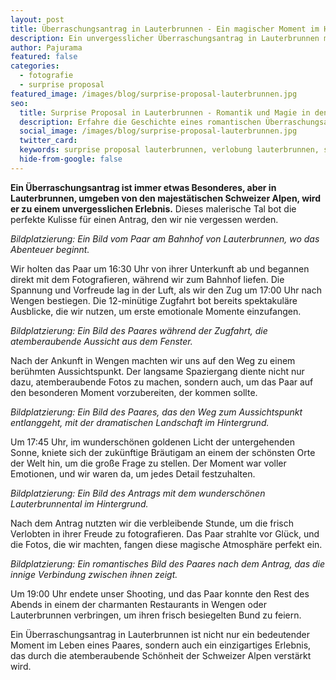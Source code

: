 ```yaml
---
layout: post
title: Überraschungsantrag in Lauterbrunnen - Ein magischer Moment im Herzen der Schweiz
description: Ein unvergesslicher Überraschungsantrag in Lauterbrunnen mit atemberaubenden Aussichten und einem romantischen Fotoshooting.
author: Pajurama
featured: false
categories:
  - fotografie
  - surprise proposal
featured_image: /images/blog/surprise-proposal-lauterbrunnen.jpg
seo:
  title: Surprise Proposal in Lauterbrunnen - Romantik und Magie in den Schweizer Alpen
  description: Erfahre die Geschichte eines romantischen Überraschungsantrags in Lauterbrunnen und wie wir diesen besonderen Moment festgehalten haben.
  social_image: /images/blog/surprise-proposal-lauterbrunnen.jpg
  twitter_card:
  keywords: surprise proposal lauterbrunnen, verlobung lauterbrunnen, schweiz, elopement lauterbrunnen, elopement schweiz, fotograf lauterbrunnen
  hide-from-google: false
---
```


**Ein Überraschungsantrag ist immer etwas Besonderes, aber in Lauterbrunnen, umgeben von den majestätischen Schweizer Alpen, wird er zu einem unvergesslichen Erlebnis.** Dieses malerische Tal bot die perfekte Kulisse für einen Antrag, den wir nie vergessen werden.

*Bildplatzierung: Ein Bild vom Paar am Bahnhof von Lauterbrunnen, wo das Abenteuer beginnt.*

Wir holten das Paar um 16:30 Uhr von ihrer Unterkunft ab und begannen direkt mit dem Fotografieren, während wir zum Bahnhof liefen. Die Spannung und Vorfreude lag in der Luft, als wir den Zug um 17:00 Uhr nach Wengen bestiegen. Die 12-minütige Zugfahrt bot bereits spektakuläre Ausblicke, die wir nutzen, um erste emotionale Momente einzufangen.

*Bildplatzierung: Ein Bild des Paares während der Zugfahrt, die atemberaubende Aussicht aus dem Fenster.*

Nach der Ankunft in Wengen machten wir uns auf den Weg zu einem berühmten Aussichtspunkt. Der langsame Spaziergang diente nicht nur dazu, atemberaubende Fotos zu machen, sondern auch, um das Paar auf den besonderen Moment vorzubereiten, der kommen sollte.

*Bildplatzierung: Ein Bild des Paares, das den Weg zum Aussichtspunkt entlanggeht, mit der dramatischen Landschaft im Hintergrund.*

Um 17:45 Uhr, im wunderschönen goldenen Licht der untergehenden Sonne, kniete sich der zukünftige Bräutigam an einem der schönsten Orte der Welt hin, um die große Frage zu stellen. Der Moment war voller Emotionen, und wir waren da, um jedes Detail festzuhalten.

*Bildplatzierung: Ein Bild des Antrags mit dem wunderschönen Lauterbrunnental im Hintergrund.*

Nach dem Antrag nutzten wir die verbleibende Stunde, um die frisch Verlobten in ihrer Freude zu fotografieren. Das Paar strahlte vor Glück, und die Fotos, die wir machten, fangen diese magische Atmosphäre perfekt ein.

*Bildplatzierung: Ein romantisches Bild des Paares nach dem Antrag, das die innige Verbindung zwischen ihnen zeigt.*

Um 19:00 Uhr endete unser Shooting, und das Paar konnte den Rest des Abends in einem der charmanten Restaurants in Wengen oder Lauterbrunnen verbringen, um ihren frisch besiegelten Bund zu feiern.

Ein Überraschungsantrag in Lauterbrunnen ist nicht nur ein bedeutender Moment im Leben eines Paares, sondern auch ein einzigartiges Erlebnis, das durch die atemberaubende Schönheit der Schweizer Alpen verstärkt wird.

